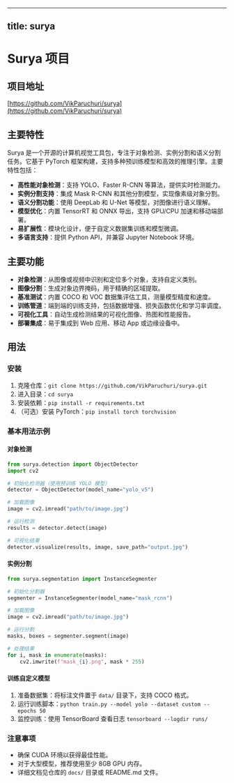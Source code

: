 
---
title: surya
---

# Surya 项目

## 项目地址
[https://github.com/VikParuchuri/surya](https://github.com/VikParuchuri/surya)

## 主要特性
Surya 是一个开源的计算机视觉工具包，专注于对象检测、实例分割和语义分割任务。它基于 PyTorch 框架构建，支持多种预训练模型和高效的推理引擎。主要特性包括：
- **高性能对象检测**：支持 YOLO、Faster R-CNN 等算法，提供实时检测能力。
- **实例分割支持**：集成 Mask R-CNN 和其他分割模型，实现像素级对象分割。
- **语义分割功能**：使用 DeepLab 和 U-Net 等模型，对图像进行语义理解。
- **模型优化**：内置 TensorRT 和 ONNX 导出，支持 GPU/CPU 加速和移动端部署。
- **易扩展性**：模块化设计，便于自定义数据集训练和模型微调。
- **多语言支持**：提供 Python API，并兼容 Jupyter Notebook 环境。

## 主要功能
- **对象检测**：从图像或视频中识别和定位多个对象，支持自定义类别。
- **图像分割**：生成对象边界掩码，用于精确的区域提取。
- **基准测试**：内置 COCO 和 VOC 数据集评估工具，测量模型精度和速度。
- **训练管道**：端到端的训练支持，包括数据增强、损失函数优化和学习率调度。
- **可视化工具**：自动生成检测结果的可视化图像、热图和性能报告。
- **部署集成**：易于集成到 Web 应用、移动 App 或边缘设备中。

## 用法
### 安装
1. 克隆仓库：`git clone https://github.com/VikParuchuri/surya.git`
2. 进入目录：`cd surya`
3. 安装依赖：`pip install -r requirements.txt`
4. （可选）安装 PyTorch：`pip install torch torchvision`

### 基本用法示例
#### 对象检测
```python
from surya.detection import ObjectDetector
import cv2

# 初始化检测器（使用预训练 YOLO 模型）
detector = ObjectDetector(model_name="yolo_v5")

# 加载图像
image = cv2.imread("path/to/image.jpg")

# 运行检测
results = detector.detect(image)

# 可视化结果
detector.visualize(results, image, save_path="output.jpg")
```

#### 实例分割
```python
from surya.segmentation import InstanceSegmenter

# 初始化分割器
segmenter = InstanceSegmenter(model_name="mask_rcnn")

# 加载图像
image = cv2.imread("path/to/image.jpg")

# 运行分割
masks, boxes = segmenter.segment(image)

# 处理结果
for i, mask in enumerate(masks):
    cv2.imwrite(f"mask_{i}.png", mask * 255)
```

#### 训练自定义模型
1. 准备数据集：将标注文件置于 `data/` 目录下，支持 COCO 格式。
2. 运行训练脚本：`python train.py --model yolo --dataset custom --epochs 50`
3. 监控训练：使用 TensorBoard 查看日志 `tensorboard --logdir runs/`

### 注意事项
- 确保 CUDA 环境以获得最佳性能。
- 对于大型模型，推荐使用至少 8GB GPU 内存。
- 详细文档见仓库的 `docs/` 目录或 README.md 文件。